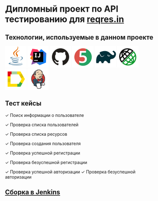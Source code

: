 # Дипломный проект по API тестированию для [reqres.in](https://reqres.in/)

## Технологии, используемые в данном проекте

[<img alt="Java" height="70" src="https://github.com/berezkindv42/berezkindv_diploma_rest_api_tests_project/raw/main/images/logos/Java.svg" width="70"/>](https://www.java.com/) [<img alt="IDEA" height="70" src="https://github.com/berezkindv42/berezkindv_diploma_rest_api_tests_project/raw/main/images/logos/Intelij_IDEA.svg" width="70"/>](https://www.jetbrains.com/idea/) [<img alt="Github" height="70" src="https://github.com/berezkindv42/berezkindv_diploma_rest_api_tests_project/raw/main/images/logos/Github.svg" width="70"/>](https://github.com/) [<img alt="JUnit 5" height="70" src="https://github.com/berezkindv42/berezkindv_diploma_rest_api_tests_project/raw/main/images/logos/JUnit5.svg" width="70"/>](https://junit.org/junit5/) [<img alt="Gradle" height="70" src="https://github.com/berezkindv42/berezkindv_diploma_rest_api_tests_project/raw/main/images/logos/Gradle.svg" width="70"/>](https://gradle.org/) [<img alt="Rest-assured" height="70" src="https://github.com/berezkindv42/berezkindv_diploma_rest_api_tests_project/raw/main/images/logos/Rest-Assured.svg" width="70"/>](https://rest-assured.io/) [<img alt="Allure" height="70" src="https://github.com/berezkindv42/berezkindv_diploma_rest_api_tests_project/raw/main/images/logos/Allure_Report.svg" width="70"/>](https://github.com/allure-framework/allure2) [<img alt="Jenkins" height="70" src="https://github.com/berezkindv42/berezkindv_diploma_rest_api_tests_project/raw/main/images/logos/Jenkins.svg" width="70"/>](https://www.jenkins.io/)

## Тест кейсы

✓ Поиск информации о пользователе

✓ Проверка списка пользователей

✓ Проверка списка ресурсов

✓ Проверка создания пользователя

✓ Проверка успешной регистрации

✓ Проверка безуспешной регистрации

✓ Проверка успешной авторизации
✓ Проверка безуспешной авторизации

## [Сборка в Jenkins](https://jenkins.autotests.cloud/job/C10-Svetlana_Vas_diplom_api/)

